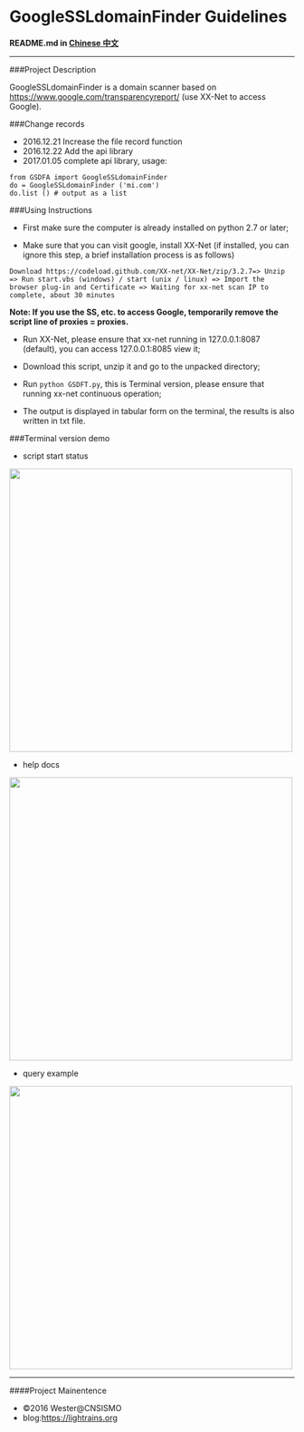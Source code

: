 # GoogleSSLdomainFinder Guidelines

**README.md in [Chinese 中文](https://github.com/We5ter/GSDF/blob/master/README_CN.md)**

***

###Project Description

GoogleSSLdomainFinder is a domain scanner based on https://www.google.com/transparencyreport/ (use XX-Net to access Google).

###Change records

- 2016.12.21 Increase the file record function
- 2016.12.22 Add the api library
- 2017.01.05 complete api library, usage:
```
from GSDFA import GoogleSSLdomainFinder
do = GoogleSSLdomainFinder ('mi.com')
do.list () # output as a list
```
###Using Instructions

- First make sure the computer is already installed on python 2.7 or later;

- Make sure that you can visit google, install XX-Net (if installed, you can ignore this step, a brief installation process is as follows)

```
Download https://codeload.github.com/XX-net/XX-Net/zip/3.2.7=> Unzip => Run start.vbs (windows) / start (unix / linux) => Import the browser plug-in and Certificate => Waiting for xx-net scan IP to complete, about 30 minutes
```

**Note: If you use the SS, etc. to access Google, temporarily remove the script line of proxies = proxies.**


- Run XX-Net, please ensure that xx-net running in 127.0.0.1:8087 (default), you can access 127.0.0.1:8085 view it;

- Download this script, unzip it and go to the unpacked directory;

- Run  `python GSDFT.py`, this is Terminal version, please ensure that running xx-net continuous operation;

- The output is displayed in tabular form on the terminal, the results is also written in txt file.

###Terminal version demo

- script start status

<img src="https://github.com/We5ter/GoogleSSLdomainFinder/blob/master/example/ex1.png" width="500px">

- help docs

<img src="https://github.com/We5ter/GSDF/blob/master/example/Screen%20Shot%202017-01-09%20at%207.13.57%20PM.png" width="500px">

- query example

<img src="https://github.com/We5ter/GSDF/blob/master/example/Screen%20Shot%202017-01-09%20at%207.14.27%20PM.png" width="500px">


<hr>

####Project Mainentence

- &copy;2016 Wester@CNSISMO
- blog:<a href="https://lightrains.org" target="_blank">https://lightrains.org</a>
